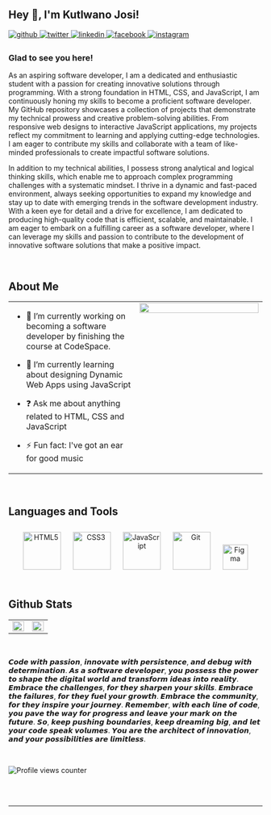 ## Hey 👋, I'm Kutlwano Josi!  
  

<a href="https://github.com/KutlwanoJosi" target="_blank">
<img src=https://img.shields.io/badge/github-%2324292e.svg?&style=for-the-badge&logo=github&logoColor=white alt=github style="margin-bottom: 5px;" />
</a>
<a href="https://twitter.com/Josikayy" target="_blank">
<img src=https://img.shields.io/badge/twitter-%2300acee.svg?&style=for-the-badge&logo=twitter&logoColor=white alt=twitter style="margin-bottom: 5px;" />
</a>
<a href="https://www.linkedin.com/in/kutlwano-josi-profile/" target="_blank">
<img src=https://img.shields.io/badge/linkedin-%231E77B5.svg?&style=for-the-badge&logo=linkedin&logoColor=white alt=linkedin style="margin-bottom: 5px;" />
</a>
<a href="https://www.facebook.com/kutlwano.josi" target="_blank">
<img src=https://img.shields.io/badge/facebook-%232E87FB.svg?&style=for-the-badge&logo=facebook&logoColor=white alt=facebook style="margin-bottom: 5px;" />
</a>
<a href="https://instagram.com/josikay" target="_blank">
<img src=https://img.shields.io/badge/instagram-%23000000.svg?&style=for-the-badge&logo=instagram&logoColor=white alt=instagram style="margin-bottom: 5px;" />
</a>  
  



### Glad to see you here!  
As an aspiring software developer, I am a dedicated and enthusiastic student with a passion for creating innovative solutions through programming. With a strong foundation in HTML, CSS, and JavaScript, I am continuously honing my skills to become a proficient software developer. My GitHub repository showcases a collection of projects that demonstrate my technical prowess and creative problem-solving abilities. From responsive web designs to interactive JavaScript applications, my projects reflect my commitment to learning and applying cutting-edge technologies. I am eager to contribute my skills and collaborate with a team of like-minded professionals to create impactful software solutions.

In addition to my technical abilities, I possess strong analytical and logical thinking skills, which enable me to approach complex programming challenges with a systematic mindset. I thrive in a dynamic and fast-paced environment, always seeking opportunities to expand my knowledge and stay up to date with emerging trends in the software development industry. With a keen eye for detail and a drive for excellence, I am dedicated to producing high-quality code that is efficient, scalable, and maintainable. I am eager to embark on a fulfilling career as a software developer, where I can leverage my skills and passion to contribute to the development of innovative software solutions that make a positive impact.  
  

<br/>  


## About Me   
<table><tr><td valign="top" width="50%">

- 🔭 I’m currently working on becoming a software developer by finishing the course at CodeSpace.   
  

- 🌱 I’m currently learning about designing Dynamic Web Apps using JavaScript    
  

- ❓ Ask me about anything related to HTML, CSS and JavaScript  
  

- ⚡ Fun fact: I've got an ear for good music    


</td><td valign="top" width="50%">

<img src="https://spotify-github-profile.vercel.app/api/view?uid=31wpf6djhwlp324cu2wq654kzt3a&cover_image=false&theme=default&show_offline=true&background_color=121212&interchange=true" align="center" style="width: 100%" />

</td></tr></table>  

<br/>  


## Languages and Tools  
<div align="center">  
<a href="https://en.wikipedia.org/wiki/HTML5" target="_blank"><img style="margin: 10px" src="https://profilinator.rishav.dev/skills-assets/html5-original-wordmark.svg" alt="HTML5" height="75" /></a>  
<a href="https://www.w3schools.com/css/" target="_blank"><img style="margin: 10px" src="https://profilinator.rishav.dev/skills-assets/css3-original-wordmark.svg" alt="CSS3" height="75" /></a>  
<a href="https://www.javascript.com/" target="_blank"><img style="margin: 10px" src="https://profilinator.rishav.dev/skills-assets/javascript-original.svg" alt="JavaScript" height="75" /></a>  
<a href="https://github.com/" target="_blank"><img style="margin: 10px" src="https://profilinator.rishav.dev/skills-assets/git-scm-icon.svg" alt="Git" height="75" /></a>
<a href="https://www.figma.com/" target="_blank"><img style="margin: 10px" src="https://profilinator.rishav.dev/skills-assets/figma-icon.svg" alt="Figma" height="50" /></a>
</div>  

<br/>  


## Github Stats  
<table><tr><td valign="top" width="50%">

<img src="https://github-readme-stats.vercel.app/api?username=KutlwanoJosi&show_icons=true&count_private=true&hide_border=true" align="left" style="width: 100%" />

</td><td valign="top" width="50%">

<img src="https://github-readme-stats.vercel.app/api/top-langs/?username=KutlwanoJosi&hide_border=true&layout=compact" align="left" style="width: 100%" />

</td></tr></table>  

<br/>  

𝘾𝙤𝙙𝙚 𝙬𝙞𝙩𝙝 𝙥𝙖𝙨𝙨𝙞𝙤𝙣, 𝙞𝙣𝙣𝙤𝙫𝙖𝙩𝙚 𝙬𝙞𝙩𝙝 𝙥𝙚𝙧𝙨𝙞𝙨𝙩𝙚𝙣𝙘𝙚, 𝙖𝙣𝙙 𝙙𝙚𝙗𝙪𝙜 𝙬𝙞𝙩𝙝 𝙙𝙚𝙩𝙚𝙧𝙢𝙞𝙣𝙖𝙩𝙞𝙤𝙣. 𝘼𝙨 𝙖 𝙨𝙤𝙛𝙩𝙬𝙖𝙧𝙚 𝙙𝙚𝙫𝙚𝙡𝙤𝙥𝙚𝙧, 𝙮𝙤𝙪 𝙥𝙤𝙨𝙨𝙚𝙨𝙨 𝙩𝙝𝙚 𝙥𝙤𝙬𝙚𝙧 𝙩𝙤 𝙨𝙝𝙖𝙥𝙚 𝙩𝙝𝙚 𝙙𝙞𝙜𝙞𝙩𝙖𝙡 𝙬𝙤𝙧𝙡𝙙 𝙖𝙣𝙙 𝙩𝙧𝙖𝙣𝙨𝙛𝙤𝙧𝙢 𝙞𝙙𝙚𝙖𝙨 𝙞𝙣𝙩𝙤 𝙧𝙚𝙖𝙡𝙞𝙩𝙮. 𝙀𝙢𝙗𝙧𝙖𝙘𝙚 𝙩𝙝𝙚 𝙘𝙝𝙖𝙡𝙡𝙚𝙣𝙜𝙚𝙨, 𝙛𝙤𝙧 𝙩𝙝𝙚𝙮 𝙨𝙝𝙖𝙧𝙥𝙚𝙣 𝙮𝙤𝙪𝙧 𝙨𝙠𝙞𝙡𝙡𝙨. 𝙀𝙢𝙗𝙧𝙖𝙘𝙚 𝙩𝙝𝙚 𝙛𝙖𝙞𝙡𝙪𝙧𝙚𝙨, 𝙛𝙤𝙧 𝙩𝙝𝙚𝙮 𝙛𝙪𝙚𝙡 𝙮𝙤𝙪𝙧 𝙜𝙧𝙤𝙬𝙩𝙝. 𝙀𝙢𝙗𝙧𝙖𝙘𝙚 𝙩𝙝𝙚 𝙘𝙤𝙢𝙢𝙪𝙣𝙞𝙩𝙮, 𝙛𝙤𝙧 𝙩𝙝𝙚𝙮 𝙞𝙣𝙨𝙥𝙞𝙧𝙚 𝙮𝙤𝙪𝙧 𝙟𝙤𝙪𝙧𝙣𝙚𝙮. 𝙍𝙚𝙢𝙚𝙢𝙗𝙚𝙧, 𝙬𝙞𝙩𝙝 𝙚𝙖𝙘𝙝 𝙡𝙞𝙣𝙚 𝙤𝙛 𝙘𝙤𝙙𝙚, 𝙮𝙤𝙪 𝙥𝙖𝙫𝙚 𝙩𝙝𝙚 𝙬𝙖𝙮 𝙛𝙤𝙧 𝙥𝙧𝙤𝙜𝙧𝙚𝙨𝙨 𝙖𝙣𝙙 𝙡𝙚𝙖𝙫𝙚 𝙮𝙤𝙪𝙧 𝙢𝙖𝙧𝙠 𝙤𝙣 𝙩𝙝𝙚 𝙛𝙪𝙩𝙪𝙧𝙚. 𝙎𝙤, 𝙠𝙚𝙚𝙥 𝙥𝙪𝙨𝙝𝙞𝙣𝙜 𝙗𝙤𝙪𝙣𝙙𝙖𝙧𝙞𝙚𝙨, 𝙠𝙚𝙚𝙥 𝙙𝙧𝙚𝙖𝙢𝙞𝙣𝙜 𝙗𝙞𝙜, 𝙖𝙣𝙙 𝙡𝙚𝙩 𝙮𝙤𝙪𝙧 𝙘𝙤𝙙𝙚 𝙨𝙥𝙚𝙖𝙠 𝙫𝙤𝙡𝙪𝙢𝙚𝙨. 𝙔𝙤𝙪 𝙖𝙧𝙚 𝙩𝙝𝙚 𝙖𝙧𝙘𝙝𝙞𝙩𝙚𝙘𝙩 𝙤𝙛 𝙞𝙣𝙣𝙤𝙫𝙖𝙩𝙞𝙤𝙣, 𝙖𝙣𝙙 𝙮𝙤𝙪𝙧 𝙥𝙤𝙨𝙨𝙞𝙗𝙞𝙡𝙞𝙩𝙞𝙚𝙨 𝙖𝙧𝙚 𝙡𝙞𝙢𝙞𝙩𝙡𝙚𝙨𝙨.  
  

<br/>  

![Profile views counter](https://komarev.com/ghpvc/?username=KutlwanoJosi&&style=flat-square)  
  

<br/>  


<br />

----
